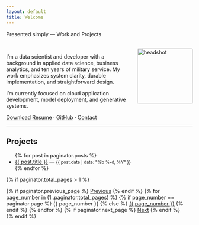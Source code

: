 ```yaml
---
layout: default
title: Welcome
---
```


Presented simply — Work and Projects

<div style="max-width: 700px; margin: 0 auto; padding-top: 1rem;">

  <img src="placeholder" alt="headshot" style="width: 150px; float: right; margin-left: 20px; border-radius: 4px;">

  <p>
    I’m a data scientist and developer with a background in applied data science, business analytics, and ten years of military service.
    My work emphasizes system clarity, durable implementation, and straightforward design.
  </p>

  <p>
    I’m currently focused on cloud application development, model deployment, and generative systems.
  </p>

  <p>
    <a href="placeholder">Download Resume</a> ·
    <a href="https://github.com/MylesTym">GitHub</a> ·
    <a href="placeholder">Contact</a>
  </p>

</div>

---

## Projects

<ul>
  {% for post in paginator.posts %}
    <li>
      <a href="{{ post.url }}">{{ post.title }}</a> — <small>{{ post.date | date: "%b %-d, %Y" }}</small>
    </li>
  {% endfor %}
</ul>

{% if paginator.total_pages > 1 %}
  <nav class="pagination" role="navigation">
    {% if paginator.previous_page %}
      <a href="{{ paginator.previous_page_path }}" class="previous">Previous</a>
    {% endif %}
    {% for page_number in (1..paginator.total_pages) %}
      {% if page_number == paginator.page %}
        <span class="page current">{{ page_number }}</span>
      {% else %}
        <a href="{{ paginator.paginate_path | replace: ':num', page_number }}" class="page">{{ page_number }}</a>
      {% endif %}
    {% endfor %}
    {% if paginator.next_page %}
      <a href="{{ paginator.next_page_path }}" class="next">Next</a>
    {% endif %}
  </nav>
{% endif %}
